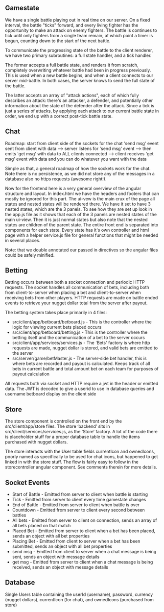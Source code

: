 ## Gamestate

We have a single battle playing out in real time on our server. On a fixed
interval, the battle "ticks" forward, and every living fighter has the
opportunity to make an attack on enemy fighters. The battle is continues to tick
until only fighters from a single team remain, at which point a timer is begun,
counting down to the start of the next battle.

To communicate the progressing state of the battle to the client renderer, we
have two primary subroutines: a full state handler, and a tick handler.

The former accepts a full battle state, and renders it from scratch, completely
overwriting whatever battle had been in progress previously. This is used when
a new battle begins, and when a client connects to our server mid-battle. In
both cases, the server knows to send the full state of the battle.

The latter accepts an array of "attack actions", each of which fully describes
an attack: there's an attacker, a defender, and potentially other information
about the state of the defender after the attack. Since a tick is just a series
of attacks, by applying each attack to our current battle state in order, we end
up with a correct post-tick battle state.

## Chat

Roadmap: start from client side of the sockets for the chat
'send msg' event sent from client with data -->
server listens for 'send msg' event -->
then emits 'get msg' with data to ALL clients connected -->
client receives 'get msg' event with data and you can do whatever you want with the data

Simple as that, a general roadmap of how the sockets work for the chat. Note there is no persistence, as we did not store any of the messages in a database also no https requests (awesome right!).

Now for the frontend here is a very general overview of the angular structure and layout. In index.html we have the headers and footers that can mostly be ignored for this part. The ui-vew is the main crux of the page all states and nested states will be rendered there. We have it set to have 3 nested states, which are the 3 panels. To see how they are set up look in the app.js file as it shows that each of the 3 panels are nested states of the main ui-view. Then it is just normal states but also note that the nested states are children of the parent state. The entire front end is separated into components for each state. Every state has it's own controller and html page with a helper service.js file for general functions that might be needed in several places.

Note: that we double annotated our passed in directives so the angular files could be safely minified.

## Betting

Betting occurs between both a socket connection and periodic HTTP requests. The socket handles all communication of bets, including both from client-to-server when placing a bet and client-to-server when receiving bets from other players. HTTP requests are made on battle ended events to retrieve your nugget dollar total from the server after payout.


The betting system takes place primarily in 4 files:
  * src/client/app/betboard/betboard.js - This is the controller where the logic for viewing current bets placed occurs
  * src/client/app/betboard/betting.js - This is the controller where the betting itself and the communication of a bet to the server occurs
  * src/client/app/services/services.js - The 'Bets' factory is where http requests are made, nugget dollar is stored, and valid bets are emitted to the server
  * src/server/game/betMaster.js - The server-side bet handler, this is where bets are recorded and payout is calculated. Keeps track of all bets in current battle and total amount bet on each team for purposes of payout calculation

All requests both via socket and HTTP require a jwt in the header or emitted data. The JWT is decoded to give a userid to use in database queries and username betboard display on the client side

## Store

The store component is controlled on the front end by the src/client/app/store files. The store ‘backend’ sits in src/client/services/services.js, as the ‘Store’ factory. A lot of the code there is placeholder stuff for a proper database table to handle the items purchased with nugget dollars.

The store interacts with the User table fields currentIcon and ownedIcons, poorly named as specifically to be used for chat icons, but happened to get linked in with the store stuff. The flow is fairly easy to follow in the storecontroller angular component. See comments therein for more details.

## Socket Events
* Start of Battle - Emitted from server to client when battle is starting
* Tick - Emitted from server to client every time gamestate changes
* End of Battle - Emitted from server to client when battle is over
* Countdown - Emitted from server to client every second between battles
* All bets - Emitted from server to client on connection, sends an array of all bets placed on that match
* Placed Bet - Emitted from server to client when a bet has been placed, sends an object with all bet properties
* Placing Bet - Emitted from client to server when a bet has been submitted, sends an object with all bet properties
* send msg - Emitted from client to server when a chat message is being sent, sends an object with message details
* get msg - Emitted from server to client when a chat message is being received, sends an object with message details


## Database
Single Users table containing the userId (username), password, currency (nugget dollars), currentIcon (for chat), and ownedIcons (purchased from store)